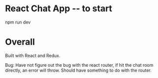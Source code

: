 # React Chat App -- to start
npm run dev

# Overall
Built with React and Redux.

Bug:
Have not figure out the bug with the react router, if hit the chat room directly, an error will throw. Should have something to do with the router. 